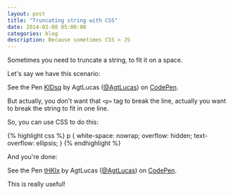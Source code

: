 ```yaml
---
layout: post
title: "Truncating string with CSS"
date: 2014-02-08 05:00:00
categories: blog
description: Because sometimes CSS > JS
---
```


Sometimes you need to truncate a string, to fit it on a space.

Let's say we have this scenario:

<p data-height="187" data-theme-id="0" data-slug-hash="KIDsq" data-default-tab="result" class='codepen'>See the Pen <a href='http://codepen.io/AgtLucas/pen/KIDsq'>KIDsq</a> by AgtLucas (<a href='http://codepen.io/AgtLucas'>@AgtLucas</a>) on <a href='http://codepen.io'>CodePen</a>.</p>

But actually, you don't want that `<p>` tag to break the line, actually you want to break the string to fit in one line.

So, you can use CSS to do this:

{% highlight css %}
p {
  white-space: nowrap;
  overflow: hidden;
  text-overflow: ellipsis;
}
{% endhighlight %}

And you're done:

<p data-height="268" data-theme-id="0" data-slug-hash="tHKlx" data-default-tab="result" class='codepen'>See the Pen <a href='http://codepen.io/AgtLucas/pen/tHKlx'>tHKlx</a> by AgtLucas (<a href='http://codepen.io/AgtLucas'>@AgtLucas</a>) on <a href='http://codepen.io'>CodePen</a>.</p>

This is really useful!

<script async src="//codepen.io/assets/embed/ei.js"></script>